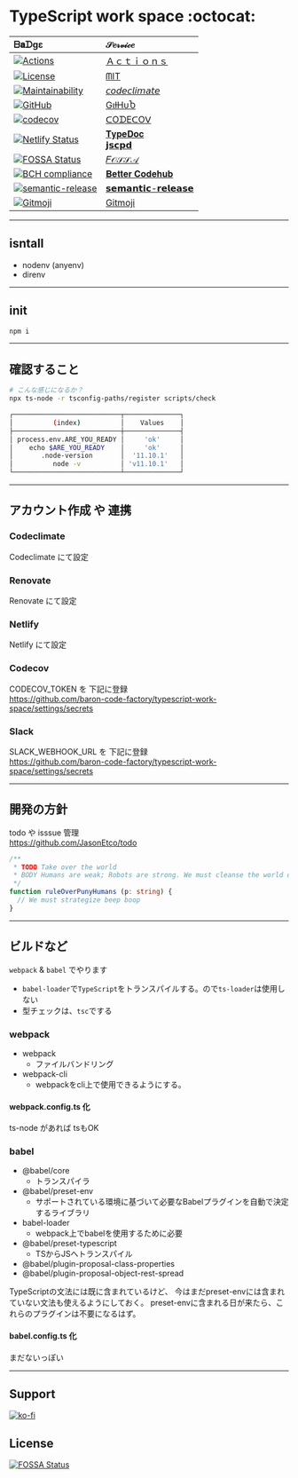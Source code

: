 # TypeScript work space :octocat:

|  ᗷ𝐚ᗪgε | 𝒮𝑒𝓇𝓋𝒾𝒸𝑒 |
|:--------|:------|
|[![Actions](https://github.com/baron-code-factory/typescript-work-space/workflows/Node%20CI/badge.svg)](https://github.com/baron-code-factory/typescript-work-space/actions?workflow=Node+CI)|[Ａｃｔｉｏｎｓ](https://github.com/baron-code-factory/typescript-work-space/actions)
|[![License](https://img.shields.io/github/license/baron-code-factory/typescript-work-space?style=for-the-badge&logo=appveyor)](https://github.com/baron-code-factory/typescript-work-space/blob/master/LICENSE)|[ᗰIT](https://github.com/baron-code-factory/typescript-work-space/blob/master/LICENSE)
|[![Maintainability](https://api.codeclimate.com/v1/badges/f43a6023f2def572942c/maintainability)](https://codeclimate.com/github/baron-code-factory/typescript-work-space/maintainability)|[𝘤𝘰𝘥𝘦𝘤𝘭𝘪𝘮𝘢𝘵𝘦](https://codeclimate.com/github/baron-code-factory/typescript-work-space)
|[![GitHub](https://img.shields.io/badge/(%E3%81%A3%E2%97%94%E2%97%A1%E2%97%94)%E3%81%A3%20%E2%99%A5%20GitHub%20%E2%99%A5-%F0%9F%8D%BA%F0%9F%8D%BA%F0%9F%8D%BA-brightgreen?style=for-the-badge&logo=appveyor)](https://github.com/baronTommy)|[GιƚHυႦ](https://github.com/baronTommy)
|[![codecov](https://codecov.io/gh/baron-code-factory/typescript-work-space/branch/master/graph/badge.svg)](https://codecov.io/gh/baron-code-factory/typescript-work-space)|[ᑕOᗪEᑕOᐯ](https://codecov.io/gh/baron-code-factory/typescript-work-space)
|[![Netlify Status](https://api.netlify.com/api/v1/badges/9ac9d26b-1886-4f56-9ae6-2fa77789c77e/deploy-status)](https://app.netlify.com/sites/naughty-mayer-acdfab/deploys)|[𝐓𝐲𝐩𝐞𝐃𝐨𝐜](https://naughty-mayer-acdfab.netlify.com/typedoc/)<br>[𝗷𝘀𝗰𝗽𝗱](https://naughty-mayer-acdfab.netlify.com/jscpd/jscpd-report.html)
|[![FOSSA Status](https://app.fossa.com/api/projects/git%2Bgithub.com%2Fbaron-code-factory%2Ftypescript-work-space.svg?type=small)](https://app.fossa.com/projects/git%2Bgithub.com%2Fbaron-code-factory%2Ftypescript-work-space?ref=badge_small)|[𝐹𝒪𝒮𝒮𝒜](https://app.fossa.com/projects/git%2Bgithub.com%2Fbaron-code-factory%2Ftypescript-work-space/refs/branch/master/f014046d58177db2f863661167d05e17dd64ceac/preview)|
|[![BCH compliance](https://bettercodehub.com/edge/badge/baron-code-factory/typescript-work-space?branch=master)](https://bettercodehub.com/)|[𝐁𝐞𝐭𝐭𝐞𝐫 𝐂𝐨𝐝𝐞𝐡𝐮𝐛](https://bettercodehub.com)
|[![semantic-release](https://img.shields.io/badge/%20%20%F0%9F%93%A6%F0%9F%9A%80-semantic--release-e10079.svg)](https://github.com/baron-code-factory/typescript-work-space/releases)|[𝘀𝗲𝗺𝗮𝗻𝘁𝗶𝗰-𝗿𝗲𝗹𝗲𝗮𝘀𝗲](https://github.com/baron-code-factory/typescript-work-space/releases)|
|[![Gitmoji](https://img.shields.io/badge/gitmoji-%20😜%20😍-FFDD67.svg?style=flat-square)](https://gitmoji.carloscuesta.me/)|[Gitmoji](https://gitmoji.carloscuesta.me)|

---

## isntall
- nodenv (anyenv)
- direnv

---

## init
```bash
npm i
```

---


## 確認すること

```bash
# こんな感じになるか？
npx ts-node -r tsconfig-paths/register scripts/check

┌───────────────────────────┬──────────────┐
│          (index)          │    Values    │
├───────────────────────────┼──────────────┤
│ process.env.ARE_YOU_READY │     'ok'     │
│    echo $ARE_YOU_READY    │     'ok'     │
│       .node-version       │  '11.10.1'   │
│          node -v          │ 'v11.10.1'   │
└───────────────────────────┴──────────────┘
```

---

## アカウント作成 や 連携

### Codeclimate
Codeclimate にて設定

### Renovate
Renovate にて設定

### Netlify
Netlify にて設定

### Codecov
CODECOV_TOKEN を 下記に登録  
https://github.com/baron-code-factory/typescript-work-space/settings/secrets  

### Slack
SLACK_WEBHOOK_URL を 下記に登録  
https://github.com/baron-code-factory/typescript-work-space/settings/secrets  

---
## 開発の方針
todo や isssue 管理  
https://github.com/JasonEtco/todo
```ts
/**
 * TODO Take over the world
 * BODY Humans are weak; Robots are strong. We must cleanse the world of the virus that is humanity.
 */
function ruleOverPunyHumans (p: string) {
  // We must strategize beep boop
}
```

---

## ビルドなど
`webpack` & `babel` でやります

- `babel-loader`で`TypeScript`をトランスパイルする。ので`ts-loader`は使用しない
- 型チェックは、`tsc`でする

### webpack
- webpack
    - ファイルバンドリング
- webpack-cli
    - webpackをcli上で使用できるようにする。

#### webpack.config.ts 化
ts-node があれば tsもOK

### babel
- @babel/core
    - トランスパイラ
- @babel/preset-env
    - サポートされている環境に基づいて必要なBabelプラグインを自動で決定するライブラリ
- babel-loader
    - webpack上でbabelを使用するために必要
- @babel/preset-typescript
    - TSからJSへトランスパイル
- @babel/plugin-proposal-class-properties
- @babel/plugin-proposal-object-rest-spread

TypeScriptの文法には既に含まれているけど、
今はまだpreset-envには含まれていない文法も使えるようにしておく。
preset-envに含まれる日が来たら、これらのプラグインは不要になるはず。

#### babel.config.ts 化

まだないっぽい

---

## Support

[![ko-fi](https://www.ko-fi.com/img/githubbutton_sm.svg)](https://ko-fi.com/P5P4150S5)

## License

[![FOSSA Status](https://app.fossa.com/api/projects/git%2Bgithub.com%2Fbaron-code-factory%2Ftypescript-work-space.svg?type=large)](https://app.fossa.com/projects/git%2Bgithub.com%2Fbaron-code-factory%2Ftypescript-work-space?ref=badge_large)

